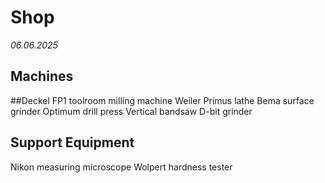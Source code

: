 # Shop

*06.06.2025*

## Machines

##Deckel FP1 toolroom milling machine
Weiler Primus lathe
Bema surface grinder
Optimum drill press
Vertical bandsaw
D-bit grinder

## Support Equipment

Nikon measuring microscope
Wolpert hardness tester